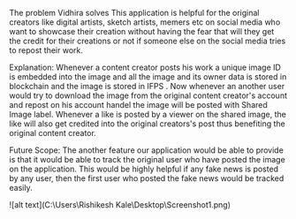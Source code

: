 The problem Vidhira solves
This application is helpful for the original creators like digital artists, sketch artists, memers etc on social media who want to showcase their creation without having the fear that will they get the credit for their creations or not if someone else on the social media tries to repost their work.

Explanation:
Whenever a content creator posts his work a unique image ID is embedded into the image and all the image and its owner data is stored in blockchain and the image is stored in IFPS . Now whenever an another user would try to download the image from the original content creator's account and repost on his account handel the image will be posted with Shared Image label. Whenever a like is posted by a viewer on the shared image, the like will also get credited into the original creators's post thus benefiting the original content creator.

Future Scope:
The another feature our application would be able to provide is that it would be able to track the original user who have posted the image on the application. This would be highly helpful if any fake news is posted by any user, then the first user who posted the fake news would be tracked easily.

![alt text](C:\Users\Rishikesh Kale\Desktop\Screenshot1.png)
